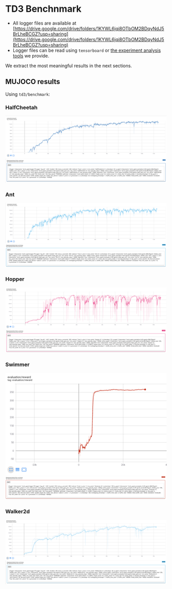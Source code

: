 # TD3 Benchnmark

* All logger files are available at [https://drive.google.com/drive/folders/1KYWL6jqi8OTbOM2BDqyNdJ5BrLheBCGZ?usp=sharing](https://drive.google.com/drive/folders/1KYWL6jqi8OTbOM2BDqyNdJ5BrLheBCGZ?usp=sharing)
* Logger files can be read using `tensorboard` or [the experiment analysis tools](../../experiments_analysis) we provide.

We extract the most meaningful results in the next sections.

## MUJOCO results

Using `td3/benchmark`:

### HalfCheetah
 ![image info](./benchmark/results/halfcheetah_td3_reward.png) ![image info](./benchmark/results/halfcheetah_td3_hps.png)
### Ant
![image info](./benchmark/results/ant_td3_reward.png) ![image info](./benchmark/results/ant_td3_hps.png)
### Hopper
![image info](./benchmark/results/hopper_td3_reward.png) ![image info](./benchmark/results/hopper_td3_hps.png)
### Swimmer
 ![image info](./benchmark/results/swimmer_td3_reward.png) ![image info](./benchmark/results/swimmer_td3_hps.png)
### Walker2d
 ![image info](./benchmark/results/walker_td3_reward.png) ![image info](./benchmark/results/walker_td3_hps.png)
